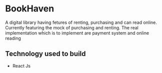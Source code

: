 # BookHaven

A digital library having fetures of renting, purchasing and can read online. Currently featuring the mock of purchasing and renting. 
The real implementation which is to implement are payment system and online reading

## Technology used to build 
- React Js 

